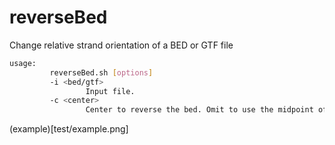 # reverseBed
Change relative strand orientation of a BED or GTF file

```bash
usage:
         reverseBed.sh [options]
         -i <bed/gtf>
                 Input file.
         -c <center>
                 Center to reverse the bed. Omit to use the midpoint of the input annotation.
```

(example)[test/example.png]
